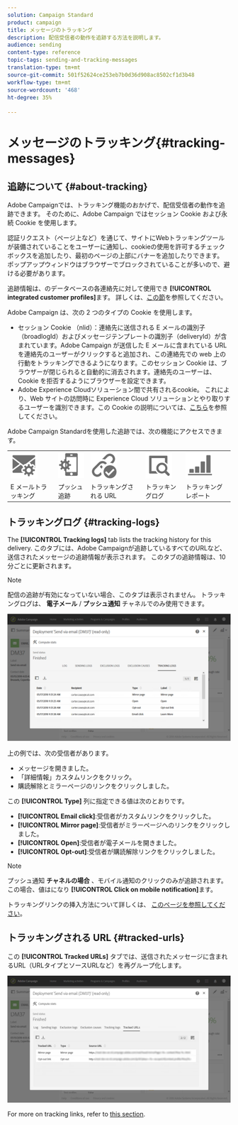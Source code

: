 ```yaml
---
solution: Campaign Standard
product: campaign
title: メッセージのトラッキング
description: 配信受信者の動作を追跡する方法を説明します。
audience: sending
content-type: reference
topic-tags: sending-and-tracking-messages
translation-type: tm+mt
source-git-commit: 501f52624ce253eb7b0d36d908ac8502cf1d3b48
workflow-type: tm+mt
source-wordcount: '468'
ht-degree: 35%

---
```



# メッセージのトラッキング{#tracking-messages}

## 追跡について {#about-tracking}

Adobe Campaignでは、トラッキング機能のおかげで、配信受信者の動作を追跡できます。 そのために、Adobe Campaign ではセッション Cookie および永続 Cookie を使用します。

認証リクエスト（ページ上など）を通じて、サイトにWebトラッキングツールが装備されていることをユーザーに通知し、cookieの使用を許可するチェックボックスを追加したり、最初のページの上部にバナーを追加したりできます。 ポップアップウィンドウはブラウザーでブロックされていることが多いので、避ける必要があります。

追跡情報は、のデータベースの各連絡先に対して使用でき **[!UICONTROL integrated customer profiles]**&#x200B;ます。 詳しくは、[この節](../../audiences/using/integrated-customer-profile.md)を参照してください。

Adobe Campaign は、次の 2 つのタイプの Cookie を使用します。

* セッション Cookie （nlid）：連絡先に送信される E メールの識別子（broadlogId）およびメッセージテンプレートの識別子（deliveryId）が含まれています。Adobe Campaign が送信した E メールに含まれている URL を連絡先のユーザーがクリックすると追加され、この連絡先での web 上の行動をトラッキングできるようになります。このセッション Cookie は、ブラウザーが閉じられると自動的に消去されます。連絡先のユーザーは、Cookie を拒否するようにブラウザーを設定できます。
* Adobe Experience Cloudソリューション間で共有されるcookie。 これにより、Web サイトの訪問時に Experience Cloud ソリューションとやり取りするユーザーを識別できます。この Cookie の説明については、[こちら](https://docs.adobe.com/content/help/ja-JP/core-services/interface/ec-cookies/cookies-mc.html)を参照してください。

Adobe Campaign Standardを使用した追跡では、次の機能にアクセスできます。

<table>
<tr>
    <td valign="top">
        <a href="../../administration/using/configuring-email-channel.md#tracking-parameters"><img width="60px" alt="conditions" src="assets/icon_email_parameters.png"/></a>
    </td>
    <td valign="top">
        <a href="https://helpx.adobe.com/campaign/kb/push-tracking.html"><img width="60px" alt="conditions" src="assets/icon_push_parameters.png"/></a>
    </td>
    <td valign="top">
        <a href="../../designing/using/links.md#about-tracked-urls"><img width="60px" alt="conditions" src="assets/icon_url.png"/></a>
    </td>
        <td valign="top">
          <a href="../../sending/using/tracking-messages.md#tracking-logs"><img width="60px" alt="conditions" src="assets/icon_log.png"/></a>
    </td>
    </td>
    <td valign="top">
          <a href="../../reporting/using/tracking-indicators.md"><img width="60px" alt="conditions" src="assets/icon_report.png"/></a>
</tr>
<tr>
<td>E メールトラッキング</td>
<td>プッシュ追跡</td>
<td>トラッキングされる URL</td>
<td>トラッキングログ</td>
<td>トラッキングレポート</td>
</tr>
</table>

## トラッキングログ {#tracking-logs}

The **[!UICONTROL Tracking logs]** tab lists the tracking history for this delivery. このタブには、Adobe Campaignが追跡しているすべてのURLなど、送信されたメッセージの追跡情報が表示されます。 このタブの追跡情報は、10分ごとに更新されます。

>[!NOTE]
>
>配信の追跡が有効になっていない場合、このタブは表示されません。 トラッキングログは、 **電子メール** / **プッシュ通知** チャネルでのみ使用できます。

![](assets/tracking_logs.png)

上の例では、次の受信者があります。

* メッセージを開きました。
* 「詳細情報」カスタムリンクをクリック。
* 購読解除とミラーページのリンクをクリックしました。

この **[!UICONTROL Type]** 列に指定できる値は次のとおりです。

* **[!UICONTROL Email click]**:受信者がカスタムリンクをクリックした。
* **[!UICONTROL Mirror page]**:受信者がミラーページへのリンクをクリックしました。
* **[!UICONTROL Open]**:受信者が電子メールを開きました。
* **[!UICONTROL Opt-out]**:受信者が購読解除リンクをクリックしました。

>[!NOTE]
>
>プッシュ通知 **チャネルの場合** 、モバイル通知のクリックのみが追跡されます。 この場合、値はになり **[!UICONTROL Click on mobile notification]**&#x200B;ます。

トラッキングリンクの挿入方法について詳しくは、 [このページを参照してください](../../designing/using/links.md#inserting-a-link)。

## トラッキングされる URL {#tracked-urls}

この **[!UICONTROL Tracked URLs]** タブでは、送信されたメッセージに含まれるURL（URLタイプとソースURLなど）を再グループ化します。

![](assets/sending_delivery6.png)

For more on tracking links, refer to [this section](../../designing/using/links.md#about-tracked-urls).
